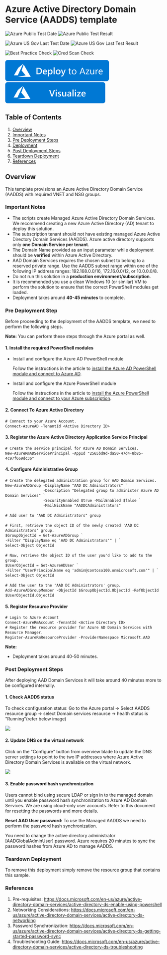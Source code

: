 # Azure Active Directory Domain Service (AADDS) template

![Azure Public Test Date](https://azurequickstartsservice.blob.core.windows.net/badges/101-AAD-DomainServices/PublicLastTestDate.svg)
![Azure Public Test Result](https://azurequickstartsservice.blob.core.windows.net/badges/101-AAD-DomainServices/PublicDeployment.svg)

![Azure US Gov Last Test Date](https://azurequickstartsservice.blob.core.windows.net/badges/101-AAD-DomainServices/FairfaxLastTestDate.svg)
![Azure US Gov Last Test Result](https://azurequickstartsservice.blob.core.windows.net/badges/101-AAD-DomainServices/FairfaxDeployment.svg)

![Best Practice Check](https://azurequickstartsservice.blob.core.windows.net/badges/101-AAD-DomainServices/BestPracticeResult.svg)
![Cred Scan Check](https://azurequickstartsservice.blob.core.windows.net/badges/101-AAD-DomainServices/CredScanResult.svg)

[![Deploy To Azure](https://raw.githubusercontent.com/Azure/azure-quickstart-templates/master/1-CONTRIBUTION-GUIDE/images/deploytoazure.svg?sanitize=true)](https://portal.azure.com/#create/Microsoft.Template/uri/https%3A%2F%2Fraw.githubusercontent.com%2FAzure%2Fazure-quickstart-templates%2Fmaster%2F101-AAD-DomainServices%2Fazuredeploy.json)
[![Visualize](https://raw.githubusercontent.com/Azure/azure-quickstart-templates/master/1-CONTRIBUTION-GUIDE/images/visualizebutton.svg?sanitize=true)](http://armviz.io/#/?load=https%3A%2F%2Fraw.githubusercontent.com%2FAzure%2Fazure-quickstart-templates%2Fmaster%2F101-AAD-DomainServices%2Fazuredeploy.json)

## Table of Contents

1. [Overview](#overview)
2. [Important Notes](#importantnotes)
3. [Pre Deployment Steps](#predeployment)
4. [Deployment](#deployment)
5. [Post Deployment Steps](#postdeployment)
6. [Teardown Deployment](#teardown)
7. [References](#references)

<a name="overview">

## Overview

This template provisions an Azure Active Directory Domain Service (AADDS) with
required VNET and NSG groups.

<a name="importantnotes">

### Important Notes

- The scripts create Managed Azure Active Directory Domain Services. We
  recommend creating a new Azure Active Directory (AD) tenant to deploy this
  solution.
- The subscription tenant should not have existing managed Azure Active
  Directory Domain Services (AADDS). Azure active directory supports only **one
  Domain Service per tenant**.
- The Domain Name provided as an input parameter while deployment should be
  **verified** within Azure Active Directory.
- AAD Domain Services requires the chosen subnet to belong to a reserved private
  range. Use the AADDS subnet range within one of the following IP address
  ranges: 192.168.0.0/16, 172.16.0.0/12, or 10.0.0.0/8.
- Do not run this solution in a **production environment/subscription**.
- It is recommended you use a clean Windows 10 (or similar) VM to perform the
  solution to ensure that the correct PowerShell modules get loaded.
- Deployment takes around **40-45 minutes** to complete.

<a name="predeployment">

### Pre Deployment Step

Before proceeding to the deployment of the AADDS template, we need to perform
the following steps.

**Note:** You can perform these steps through the Azure portal as well.

#### 1. Install the required PowerShell modules

- Install and configure the Azure AD PowerShell module

  Follow the instructions in the article to
  [install the Azure AD PowerShell module and connect to Azure AD](https://docs.microsoft.com/powershell/azure/active-directory/install-adv2?toc=%2fazure%2factive-directory-domain-services%2ftoc.json).

- Install and configure the Azure PowerShell module

  Follow the instructions in the article to
  [install the Azure PowerShell module and connect to your Azure subscription](https://docs.microsoft.com/powershell/azure/install-azurerm-ps?toc=%2fazure%2factive-directory-domain-services%2ftoc.json).

#### 2. Connect To Azure Active Directory

    # Connect to your Azure Account.
    Connect-AzureAD -TenantId <Active Directory ID>

#### 3. Register the Azure Active Directory Application Service Principal

    # Create the service principal for Azure AD Domain Services.
    New-AzureRmADServicePrincipal -AppId "2565bd9d-da50-47d4-8b85-4c97f669dc36"

#### 4. Configure Administrative Group

    # Create the delegated administration group for AAD Domain Services.
    New-AzureADGroup -DisplayName "AAD DC Administrators" `
                     -Description "Delegated group to administer Azure AD Domain Services" `
                     -SecurityEnabled $true -MailEnabled $false `
                     -MailNickName "AADDCAdministrators"

    # Add user to "AAD DC Administrators" group

    # First, retrieve the object ID of the newly created 'AAD DC Administrators' group.
    $GroupObjectId = Get-AzureADGroup `
    -Filter "DisplayName eq 'AAD DC Administrators'" | `
    Select-Object ObjectId

    # Now, retrieve the object ID of the user you'd like to add to the group.
    $UserObjectId = Get-AzureADUser `
    -Filter "UserPrincipalName eq 'admin@contoso100.onmicrosoft.com'" | `
    Select-Object ObjectId

    # Add the user to the 'AAD DC Administrators' group.
    Add-AzureADGroupMember -ObjectId $GroupObjectId.ObjectId -RefObjectId $UserObjectId.ObjectId

#### 5. Register Resource Provider

    # Login to Azure Account
    Connect-AzureRmAccount -TenantId <Active Directory ID>
    # Register the resource provider for Azure AD Domain Services with Resource Manager.
    Register-AzureRmResourceProvider -ProviderNamespace Microsoft.AAD

<a name="deployment">

<p></p>

**Note:**

- Deployment takes around 40-50 minutes.

<a name="postdeployment">

### Post Deployment Steps

After deploying AAD Domain Services it will take around 40 minutes more to be
configured internally.

#### 1. Check AADDS status

To check configuration status: Go to the Azure portal -> Select AADDS resource
group -> select Domain services resource -> health status is "Running"(refer
below image)

![](images/aaddsstatus.png)

#### 2. Update DNS on the virtual network

Click on the "Configure" button from overview blade to update the DNS server
settings to point to the two IP addresses where Azure Active Directory Domain
Services is available on the virtual network.

![](images/dnsupdate.png)

#### 3. Enable password hash synchronization

Users cannot bind using secure LDAP or sign in to the managed domain until you
enable password hash synchronization to Azure AD Domain Services. We are using
cloud-only user accounts. Refer to this document for resetting the passwords and
more details.

**Reset AAD User password:** To use the Managed AADDS we need to perform the
password hash synchronization.

You need to change the active directory administrator [AADGlobalAdminUser]
password. Azure requires 20 minutes to sync the password hashes from Azure AD to
manage AADDS.

<a name="teardown">

### Teardown Deployment

To remove this deployment simply remove the resource group that contains this
sample.   
<a name="references">

### References

1. Pre-requisites:
   https://docs.microsoft.com/en-us/azure/active-directory-domain-services/active-directory-ds-enable-using-powershell
2. Networking Considerations:
   https://docs.microsoft.com/en-us/azure/active-directory-domain-services/active-directory-ds-networking
3. Password Synchronization:
   https://docs.microsoft.com/en-us/azure/active-directory-domain-services/active-directory-ds-getting-started-password-sync
4. Troubleshooting Guide:
   https://docs.microsoft.com/en-us/azure/active-directory-domain-services/active-directory-ds-troubleshooting

